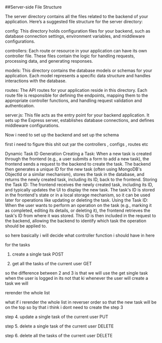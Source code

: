 ##Server-side File Structure

The server directory contains all the files related to the backend of your application. Here’s a suggested file structure for the server directory:

config: This directory holds configuration files for your backend, such as database connection settings, environment variables, and middleware configurations.

controllers: Each route or resource in your application can have its own controller file. These files contain the logic for handling requests, processing data, and generating responses.

models: This directory contains the database models or schemas for your application. Each model represents a specific data structure and handles interactions with the database.

routes: The API routes for your application reside in this directory. Each route file is responsible for defining the endpoints, mapping them to the appropriate controller functions, and handling request validation and authentication.

server.js: This file acts as the entry point for your backend application. It sets up the Express server, establishes database connections, and defines middleware configurations.


Now i need to set up the backend and set up the schema


first i need to figure this shit out yar the controllers , configs , routes etc 



Dynamic Task ID Generation
Creating a Task: When a new task is created through the frontend (e.g., a user submits a form to add a new task), the frontend sends a request to the backend to create the task. The backend then generates a unique ID for the new task (often using MongoDB's ObjectId or a similar mechanism), stores the task in the database, and returns the newly created task, including its ID, back to the frontend.
Storing the Task ID: The frontend receives the newly created task, including its ID, and typically updates the UI to display the new task. The task's ID is stored in the frontend's state or in a local storage mechanism, so it can be used later for operations like updating or deleting the task.
Using the Task ID: When the user wants to perform an operation on the task (e.g., marking it as completed, editing its details, or deleting it), the frontend retrieves the task's ID from where it was stored. This ID is then included in the request to the backend, allowing the backend to identify which task the operation should be applied to.


so here basically i will decide what controller function i should have in here 


for the tasks

1. create a single task   POST 

2. get all the tasks of the current user  GET   

<!-- 3. get a single task of the current user  GET    will not do this below the reason  -->


so the difference between 2 and 3 is that we will use the get single task when the user is logged in its not that ki whenever the user will create a task we will 

rerender the whole list 

what if i rerender the whole list in reverser order so that the new task will be on the top
so by that i think i dont need to create the step 3


step 4. update a single task of the current user  PUT

step 5. delete a single task of the current user  DELETE

step 6. delete all the tasks of the current user  DELETE
